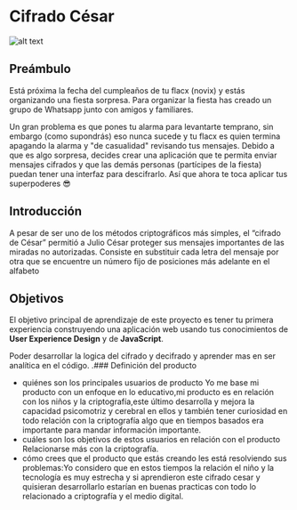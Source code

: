 # Cifrado César

![alt text](http://url/to/Captura.PNG)


## Preámbulo

Está próxima la fecha del cumpleaños de tu flacx (novix) y estás organizando una
fiesta sorpresa. Para organizar la fiesta has creado un grupo de Whatsapp junto
con amigos y familiares.

Un gran problema es que pones tu alarma para levantarte temprano, sin embargo
(como supondrás) eso nunca sucede y tu flacx es quien termina apagando la alarma
y "de casualidad" revisando tus mensajes. Debido a que es algo sorpresa, decides
crear una aplicación que te permita enviar mensajes cifrados y que las demás
personas (partícipes de la fiesta) puedan tener una interfaz para
descifrarlo. Así que ahora te toca aplicar tus superpoderes 😎

## Introducción
A pesar de ser uno de los métodos criptográficos más simples, el “cifrado de César” permitió a Julio César proteger sus mensajes importantes de las miradas no autorizadas. Consiste en substituir cada letra del mensaje por otra que se encuentre un número fijo de posiciones más adelante en el alfabeto

## Objetivos

El objetivo principal de aprendizaje de este proyecto es tener tu primera
experiencia construyendo una aplicación web usando tus conocimientos de **User
Experience Design** y de **JavaScript**. 

Poder desarrollar la logica del cifrado y decifrado y aprender mas en ser analítica en el código.
.### Definición del producto

* quiénes son los principales usuarios de producto
Yo me base mi producto con un enfoque en lo educativo,mi producto es en relación con los niños y la criptografía,este último 
desarrolla y mejora la capacidad psicomotriz y cerebral en ellos y también tener curiosidad en todo relación con la criptografía 
algo que en tiempos basados era importante para mandar información importante.
* cuáles son los objetivos de estos usuarios en relación con el producto
Relacionarse más con la criptografía.
* cómo crees que el producto que estás creando les está resolviendo sus
  problemas:Yo considero que en estos tiempos la relación el niño y la tecnología es muy estrecha y si aprendieron este cifrado cesar y quisieran desarrollarlo estarían en buenas practicas con todo lo relacionado a criptografía y el medio digital.





